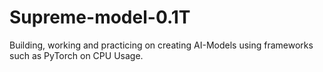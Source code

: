 # Supreme-model-0.1T
Building, working and practicing on creating AI-Models using frameworks such as PyTorch on CPU Usage.
